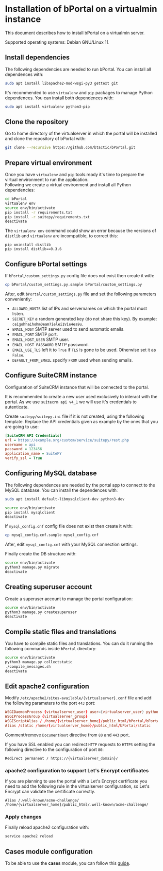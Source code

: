 # Installation of bPortal on a virtualmin instance

This document describes how to install bPortal on a virtualmin server. 

Supported operating systems: Debian GNU/Linux 11.

## Install dependencies
The following dependencies are needed to run bPortal. You can install all dependences with:

```bash
sudo apt install libapache2-mod-wsgi-py3 gettext git
```

It's recommended to use `virtualenv` and `pip` packages to manage Python dependences. You can install both dependences with:

```bash
sudo apt install virtualenv python3-pip
```

## Clone the repository
Go to home directory of the virtualserver in which the portal will be installed and clone the repository of bPortal with:

```bash
git clone --recursive https://github.com/btactic/bPortal.git
```

## Prepare virtual environment

Once you have `virtualenv` and `pip` tools ready it's time to prepare the virtual environment to run the application.  
Following we create a virtual environment and install all Python dependencies:

```bash
cd bPortal
virtualenv env
source env/bin/activate
pip install -r requirements.txt
pip install -r suitepy/requirements.txt
deactivate
```
The `virtualenv env` command could show an error because the versions of `distlib` and `virtualenv` are incompatible, to correct this:
```
pip uninstall distlib
pip install distlib==0.3.6
```

## Configure bPortal settings
If `bPortal/custom_settings.py` config file does not exist then create it with:

```bash
cp bPortal/custom_settings.py.sample bPortal/custom_settings.py
```

After, edit `bPortal/custom_settings.py` file and set the following parameters conveniently:

- `ALLOWED_HOSTS` list of IPs and servernames on which the portal must listen.
- `SECRET_KEY` a random generated key (do not share this key). By example: `ceigohhaihohm0eam7ielei1Vie4ea9u`.
- `EMAIL_HOST` SMTP server used to send automatic emails.
- `EMAIL_PORT` SMTP port.
- `EMAIL_HOST_USER` SMTP user.
- `EMAIL_HOST_PASSWORD` SMTP password.
- `EMAIL_USE_TLS` left it to `True` if `TLS` is gone to be used. Otherwise set it as `False`.
- `DEFAULT_FROM_EMAIL` specify `FROM` used when sending emails.

## Configure SuiteCRM instance
Configuration of SuiteCRM instance that will be connected to the portal.

It is recommended to create a new user used exclusively to interact with the portal. As we use `suitecrm api v4_1` we will use it's credentials to autenticate.

Create `suitepy/suitepy.ini` file if it is not created, using the following template. Replace the API credentials given as example by the ones that you are going to use:

```ini
[SuiteCRM API Credentials]
url = https://example.org/custom/service/suitepy/rest.php
username = api
password = 123456
application_name = SuitePY
verify_ssl = True
```

## Configuring MySQL database
The following dependences are needed by the portal app to connect to the MySQL database. You can install the dependences with:

```bash
sudo apt install default-libmysqlclient-dev python3-dev
```

```bash
source env/bin/activate
pip install mysqlclient
deactivate

```

If `mysql_config.cnf` config file does not exist then create it with:

```bash
cp mysql_config.cnf.sample mysql_config.cnf
```

After, edit `mysql_config.cnf` with your MySQL connection settings.

Finally create the DB structure with:

```bash
source env/bin/activate
python3 manage.py migrate
deactivate
```

## Creating superuser account
Create a superuser account to manage the portal configuration:

```bash
source env/bin/activate
python3 manage.py createsuperuser
deactivate
```

## Compile static files and translations
You have to compile static files and translations. You can do it running the following commands inside `bPortal` directory:

```bash
source env/bin/activate
python3 manage.py collectstatic
./compile_messages.sh
deactivate
```

## Edit apache2 configuration
Modify `/etc/apache2/sites-available/{virtualserver}.conf` file and add the following parameters to the port `443` port:

```conf
WSGIDaemonProcess {virtualserver_user} user={virtualserver_user} python-path=/home/{virtualserver_home}/public_html/bPortal python-home=/home/{virtualserver_home}/public_html/bPortal/env
WSGIProcessGroup {virtualserver_group}
WSGIScriptAlias / /home/{virtualserver_home}/public_html/bPortal/bPortal/wsgi.py
Alias /static /home/{virtualserver_home}/public_html/bPortal/static
```

Comment/remove `DocumentRoot` directive from `80` and `443` port.

If you have SSL enabled you can redirect `HTTP` requests to `HTTPS` setting the following directive to the configuration of port `80`:

```
Redirect permanent / https://{virtualserver_domain}/
```

### apache2 configuration to support Let's Encrypt certificates
If you are planning to use the portal with a Let's Encrypt certificate you need to add the following rule in the virtualserver configuration, so Let's Encrypt can validate the certificate correctly.

```
Alias /.well-known/acme-challenge/ /home/{virtualserver_home}/public_html/.well-known/acme-challenge/
```

### Apply changes

Finally reload apache2 configuration with:

```bash
service apache2 reload
```
## Cases module configuration
To be able to use the **cases** module, you can follow this [guide](bportal_set_up.md).
